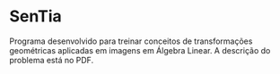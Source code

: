# SenTia

Programa desenvolvido para treinar conceitos de  transformações geométricas aplicadas em imagens em Álgebra Linear.
A descrição do problema está no PDF.
